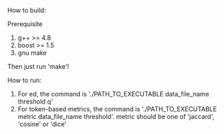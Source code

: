 How to build:

Prerequisite

1. g++ >= 4.8
2. boost >= 1.5
3. gnu make

Then just run 'make'!


How to run:

1. For ed, the command is './PATH_TO_EXECUTABLE data_file_name threshold q'
2. For token-based metrics, the command is './PATH_TO_EXECUTABLE metric data_file_name threshold'. metric should be one of 'jaccard', 'cosine' or 'dice'

